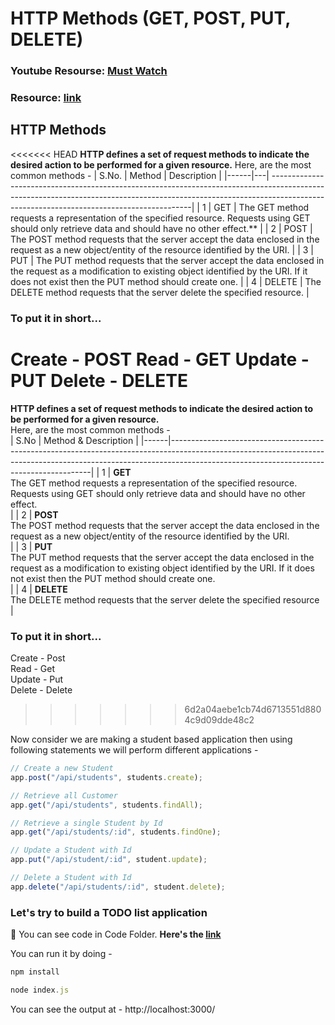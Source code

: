 # HTTP Methods (GET, POST, PUT, DELETE)

### Youtube Resourse: [Must Watch](https://www.youtube.com/watch?v=guYMSP7JVTA)

### Resource: [link](https://scotch.io/courses/build-a-restful-nodejs-api/post-put-delete-requests)

## HTTP Methods

<<<<<<< HEAD
**HTTP defines a set of request methods to indicate the desired action to be performed for a given resource.**
Here, are the most common methods -
| S.No. | Method | Description |
|------|---| ----------------------------------------------------------------------------------------------------------------------------------------------------------------------------------------------------------------------|
| 1 | GET | The GET method requests a representation of the specified resource. Requests using GET should only retrieve data and should have no other effect.\*\* |
| 2 | POST | The POST method requests that the server accept the data enclosed in the request as a new object/entity of the resource identified by the URI. |
| 3 | PUT | The PUT method requests that the server accept the data enclosed in the request as a modification to existing object identified by the URI. If it does not exist then the PUT method should create one. |
| 4 | DELETE | The DELETE method requests that the server delete the specified resource. |

### To put it in short...

Create - POST
Read - GET
Update - PUT
Delete - DELETE
=======
**HTTP defines a set of request methods to indicate the desired action to be performed for a given resource.** <br />
Here, are the most common methods - <br />
| S.No | Method & Description                                                                                                                                                                                                 |
|------|----------------------------------------------------------------------------------------------------------------------------------------------------------------------------------------------------------------------|
| 1    | **GET**<br /> The GET method requests a representation of the specified resource. Requests using GET should only retrieve data and should have no other effect.<br/>                                                    |
| 2    | **POST**<br/> The POST method requests that the server accept the data enclosed in the request as a new object/entity of the resource identified by the URI.<br />                                                         |
| 3    | **PUT**<br/> The PUT method requests that the server accept the data enclosed in the request as a modification to existing object identified by the URI. If it does not exist then the PUT method should create one.<br/> |
| 4    | **DELETE**<br /> The DELETE method requests that the server delete the specified resource<br/>                                                                                                                            |

### To put it in short...
Create - Post<br />
Read - Get<br />
Update - Put<br />
Delete - Delete<br />
>>>>>>> 6d2a04aebe1cb74d6713551d8804c9d09dde48c2

Now consider we are making a student based application then using following statements we will perform different applications -

```javascript
// Create a new Student
app.post("/api/students", students.create);

// Retrieve all Customer
app.get("/api/students", students.findAll);

// Retrieve a single Student by Id
app.get("/api/students/:id", students.findOne);

// Update a Student with Id
app.put("/api/student/:id", student.update);

// Delete a Student with Id
app.delete("/api/students/:id", student.delete);
```

### Let's try to build a TODO list application

📁 You can see code in Code Folder. **Here's the [link](https://github.com/iampavangandhi/TheNodeCourse/tree/master/03%20Expressjs/Topic4/Code)**

You can run it by doing -

```javascript
npm install

node index.js
```

You can see the output at - http://localhost:3000/
